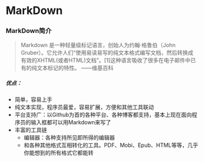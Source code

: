 # MarkDown
### MarkDown简介
> Markdown 是一种轻量级标记语言，创始人为约翰·格鲁伯（John Gruber）。它允许人们“使用易读易写的纯文本格式编写文档，然后转换成有效的XHTML(或者HTML)文档”。[1]这种语言吸收了很多在电子邮件中已有的纯文本标记的特性。
——维基百科

##### 优点：
* 简单，容易上手
* 纯文本实现，程序员最爱，容易扩展，方便和其他工具联动
* 平台支持广：以Github为首的各种平台、各种博客都支持，基本上现在面向程序员的输入框都可以用Markdown来写了
* 丰富的工具链
  * 编辑器：各种支持所见即所得的编辑器
  * 和各种其他格式互相转化的工具。PDF、Mobi、Epub、HTML等等，几乎你能想到的所有格式它都能转


